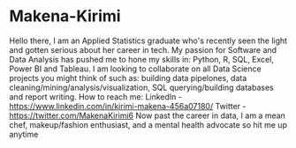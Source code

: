 # Makena-Kirimi

Hello there, 
I am an Applied Statistics graduate who's recently seen the light and gotten serious about her career in tech. 
My passion for Software and Data Analysis has pushed me to hone my skills in: Python, R, SQL, Excel, Power BI and Tableau.
I am looking to collaborate on all Data Science projects you might think of such as: building data pipelones, data cleaning/mining/analysis/visualization, SQL querying/building databases and report writing.
How to reach me:
LinkedIn - https://www.linkedin.com/in/kirimi-makena-456a07180/
Twitter  - https://twitter.com/MakenaKirimi6
Now past the career in data, I am a mean chef, makeup/fashion enthusiast, and a mental health advocate so hit me up anytime
